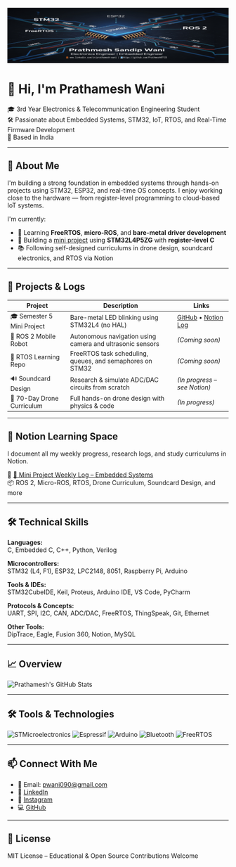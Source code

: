 ![Banner](./Cover-Image.png)

# 👋 Hi, I'm Prathamesh Wani

🎓 3rd Year Electronics & Telecommunication Engineering Student  
🛠️ Passionate about Embedded Systems, STM32, IoT, RTOS, and Real-Time Firmware Development  
📍 Based in India

---

## 🚀 About Me

I'm building a strong foundation in embedded systems through hands-on projects using STM32, ESP32, and real-time OS concepts. I enjoy working close to the hardware — from register-level programming to cloud-based IoT systems.

I'm currently:
- 🌱 Learning **FreeRTOS**, **micro-ROS**, and **bare-metal driver development**
- 🔧 Building a [mini project](https://github.com/prathmesh07123/MiniProject-Sem5-STM32-BareMetal) using **STM32L4P5ZG** with **register-level C**
- 📚 Following self-designed curriculums in drone design, soundcard electronics, and RTOS via Notion

---

## 📂 Projects & Logs

| Project | Description | Links |
|--------|-------------|--------|
| 🎓 Semester 5 Mini Project | Bare-metal LED blinking using STM32L4 (no HAL) | [GitHub](https://github.com/prathmesh07123/MiniProject-Sem5-STM32-BareMetal) • [Notion Log](https://www.notion.so/Mini-Project-Weekly-Log-Embedded-Systems-22fd5e68aa1780f4bacfd44b15a03610?source=copy_link) |
| 🤖 ROS 2 Mobile Robot | Autonomous navigation using camera and ultrasonic sensors | *(Coming soon)* |
| 🧠 RTOS Learning Repo | FreeRTOS task scheduling, queues, and semaphores on STM32 | *(Coming soon)* |
| 🔊 Soundcard Design | Research & simulate ADC/DAC circuits from scratch | *(In progress – see Notion)* |
| 🚁 70-Day Drone Curriculum | Full hands-on drone design with physics & code | *(In progress)* |

---

## 🧾 Notion Learning Space

I document all my weekly progress, research logs, and study curriculums in Notion.

🔗 [📘 Mini Project Weekly Log – Embedded Systems](https://www.notion.so/Mini-Project-Weekly-Log-Embedded-Systems-22fd5e68aa1780f4bacfd44b15a03610?source=copy_link)  
📦 ROS 2, Micro-ROS, RTOS, Drone Curriculum, Soundcard Design, and more

---

## 🛠 Technical Skills

**Languages:**  
C, Embedded C, C++, Python, Verilog

**Microcontrollers:**  
STM32 (L4, F1), ESP32, LPC2148, 8051, Raspberry Pi, Arduino

**Tools & IDEs:**  
STM32CubeIDE, Keil, Proteus, Arduino IDE, VS Code, PyCharm

**Protocols & Concepts:**  
UART, SPI, I2C, CAN, ADC/DAC, FreeRTOS, ThingSpeak, Git, Ethernet

**Other Tools:**  
DipTrace, Eagle, Fusion 360, Notion, MySQL

---

## 📈 Overview

![Prathamesh's GitHub Stats](https://github-readme-stats.vercel.app/api?username=prathmesh07123&show_icons=true&theme=tokyonight)

---

## 🛠 Tools & Technologies

![STMicroelectronics](https://img.shields.io/badge/ST%20Microelectronics-03234B?style=for-the-badge&logo=STMicroelectronics&logoColor=white)
![Espressif](https://img.shields.io/badge/Espressif-E7352C?style=for-the-badge&logo=espressif&logoColor=white)
![Arduino](https://img.shields.io/badge/Arduino-00979D?style=for-the-badge&logo=arduino&logoColor=white)
![Bluetooth](https://img.shields.io/badge/Bluetooth-0082FC?style=for-the-badge&logo=bluetooth&logoColor=white)
![FreeRTOS](https://img.shields.io/badge/FreeRTOS-44CC11?style=for-the-badge&logo=FreeRTOS&logoColor=white)

---

## 📫 Connect With Me

- 📧 Email: pwani090@gmail.com  
- 💼 [LinkedIn](https://linkedin.com/in/prathamesh-wani-263795322)  
- 📸 [Instagram](https://instagram.com/your_username)  
- 💻 [GitHub](https://github.com/prathmesh07123)

---

## 📜 License

MIT License – Educational & Open Source Contributions Welcome

